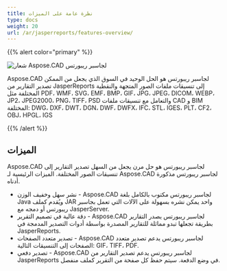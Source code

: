 ```yaml
---
title: نظرة عامة على الميزات
type: docs
weight: 20
url: /ar/jasperreports/features-overview/
---
```


{{% alert color="primary" %}}

![شعار Aspose.CAD لجاسبر ريبورتس](/_assets/logo128.png)

Aspose.CAD لجاسبر ريبورتس هو الحل الوحيد في السوق الذي يجعل من الممكن تصدير التقارير من JasperReports إلى تنسيقات ملفات الصور المتجهة والنقطية المختلفة مثل PDF، WMF، SVG، EMF، BMP، GIF، JPG، JPEG، DICOM، WEBP، JP2، JPEG2000، PNG، TIFF، PSD والتعامل مع تنسيقات ملفات CAD و BIM المختلفة: DWG، DXF، DWT، DGN، DWF، DWFX، IFC، STL، IGES، PLT، CF2، OBJ، HPGL، IGS

{{% /alert %}}

## الميزات

Aspose.CAD لجاسبر ريبورتس هو حل مرن يجعل من السهل تصدير التقارير إلى تنسيقات الصور المختلفة. الميزات الرئيسية لـ Aspose.CAD لجاسبر ريبورتس مذكورة أدناه.

- نشر سهل وخفيف الوزن - Aspose.CAD لجاسبر ريبورتس مكتوب بالكامل بلغة Java ويُقدم كملف JAR واحد يمكن نشره بسهولة على الآلات التي تعمل بجاسبر ريبورتس أو دمجه مع JasperServer.
- دقة عالية في تصميم التقرير - Aspose.CAD لجاسبر ريبورتس يصدر التقارير بطريقة تجعلها تبدو مماثلة للتقارير المصدرة بواسطة أدوات التصدير المدمجة في JasperReports.
- تصدير متعدد الصفحات -  Aspose.CAD لجاسبر ريبورتس يدعم تصدير متعدد الصفحات إلى التنسيقات التالية:  GIF، TIFF، PDF.
- تصدير دفعي - Aspose.CAD لجاسبر ريبورتس يدعم تصدير التقارير من JasperReports في وضع الدفعة. سيتم حفظ كل صفحة من التقرير كملف منفصل.